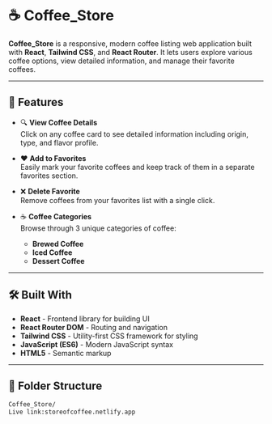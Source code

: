# ☕ Coffee_Store

**Coffee_Store** is a responsive, modern coffee listing web application built with **React**, **Tailwind CSS**, and **React Router**. It lets users explore various coffee options, view detailed information, and manage their favorite coffees.

---

## 🚀 Features

- 🔍 **View Coffee Details**  
  Click on any coffee card to see detailed information including origin, type, and flavor profile.

- ❤️ **Add to Favorites**  
  Easily mark your favorite coffees and keep track of them in a separate favorites section.

- ❌ **Delete Favorite**  
  Remove coffees from your favorites list with a single click.

- ☕ **Coffee Categories**  
  Browse through 3 unique categories of coffee:
  - **Brewed Coffee**
  - **Iced Coffee**
  - **Dessert Coffee**

---

## 🛠️ Built With

- **React** - Frontend library for building UI
- **React Router DOM** - Routing and navigation
- **Tailwind CSS** - Utility-first CSS framework for styling
- **JavaScript (ES6)** - Modern JavaScript syntax
- **HTML5** - Semantic markup

---

## 📁 Folder Structure

```bash
Coffee_Store/
Live link:storeofcoffee.netlify.app
